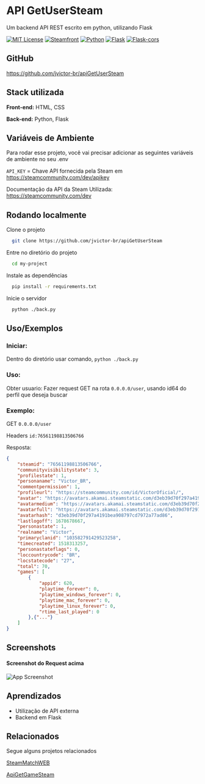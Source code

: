 # API GetUserSteam

Um backend API REST escrito em python, utilizando Flask

[![MIT License](https://img.shields.io/badge/License-MIT-green.svg)](https://choosealicense.com/licenses/mit/)
[![Steamfront](https://img.shields.io/badge/steamfront-%200.1.0-green)](https://pypi.org/project/steamfront/)
[![Python](https://img.shields.io/badge/Python-%203.10.5-green)](https://www.python.org/downloads/release/python-3105/)
[![Flask](https://img.shields.io/badge/Flask-2.2.2-green)](https://flask.palletsprojects.com/en/2.2.x/)
[![Flask-cors](https://img.shields.io/badge/Flask--Cors-3.0.10-green)](https://pypi.org/project/Flask-Cors/)

## GitHub

https://github.com/jvictor-br/apiGetUserSteam

## Stack utilizada

**Front-end:** HTML, CSS

**Back-end:** Python, Flask

## Variáveis de Ambiente

Para rodar esse projeto, você vai precisar adicionar as seguintes variáveis de ambiente no seu .env

`API_KEY` = Chave API fornecida pela Steam em https://steamcommunity.com/dev/apikey

Documentação da API da Steam Utilizada: https://steamcommunity.com/dev

## Rodando localmente

Clone o projeto

```bash
  git clone https://github.com/jvictor-br/apiGetUserSteam
```

Entre no diretório do projeto

```bash
  cd my-project
```

Instale as dependências

```bash
  pip install -r requirements.txt
```

Inicie o servidor

```bash
  python ./back.py
```

## Uso/Exemplos

### Iniciar:

Dentro do diretório usar comando, `python ./back.py`

### Uso:

Obter usuario: Fazer request GET na rota `0.0.0.0/user`, usando id64 do perfil que deseja buscar

### Exemplo:

GET `0.0.0.0/user`

Headers `id:76561198813506766`

Resposta:

```JSON
{
    "steamid": "76561198813506766",
    "communityvisibilitystate": 3,
    "profilestate": 1,
    "personaname": "Victor_BR",
    "commentpermission": 1,
    "profileurl": "https://steamcommunity.com/id/VictorOficial/",
    "avatar": "https://avatars.akamai.steamstatic.com/d3eb39d70f297a4191bea908797cd7972a77ad86.jpg",
    "avatarmedium": "https://avatars.akamai.steamstatic.com/d3eb39d70f297a4191bea908797cd7972a77ad86_medium.jpg",
    "avatarfull": "https://avatars.akamai.steamstatic.com/d3eb39d70f297a4191bea908797cd7972a77ad86_full.jpg",
    "avatarhash": "d3eb39d70f297a4191bea908797cd7972a77ad86",
    "lastlogoff": 1678678667,
    "personastate": 1,
    "realname": "Victor",
    "primaryclanid": "103582791429523258",
    "timecreated": 1518313257,
    "personastateflags": 0,
    "loccountrycode": "BR",
    "locstatecode": "27",
    "total": 70,
    "games": [
        {
            "appid": 620,
            "playtime_forever": 0,
            "playtime_windows_forever": 0,
            "playtime_mac_forever": 0,
            "playtime_linux_forever": 0,
            "rtime_last_played": 0
        },{"..."}
    ]
}
```

## Screenshots

#### Screenshot do Request acima

![App Screenshot](https://i.imgur.com/cjyfwTU.png)

## Aprendizados

- Utilização de API externa
- Backend em Flask

## Relacionados

Segue alguns projetos relacionados

[SteamMatchWEB](https://github.com/jvictor-br/SteamMatchWEB)

[ApiGetGameSteam](https://github.com/jvictor-br/apiGetGameSteam)
